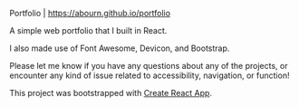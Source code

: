 Portfolio | https://abourn.github.io/portfolio

A simple web portfolio that I built in React.

I also made use of Font Awesome, Devicon, and Bootstrap.  

Please let me know if you have any questions about any of the projects, or encounter any kind of issue related to accessibility, navigation, or function!

This project was bootstrapped with [Create React App](https://github.com/facebookincubator/create-react-app).
